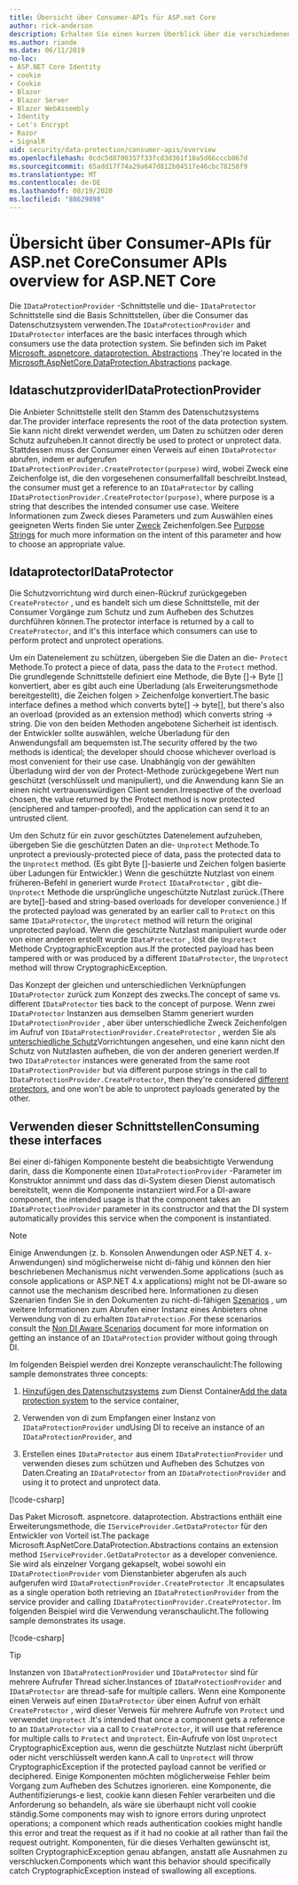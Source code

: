 ```yaml
---
title: Übersicht über Consumer-APIs für ASP.net Core
author: rick-anderson
description: Erhalten Sie einen kurzen Überblick über die verschiedenen Consumer-APIs, die in der ASP.net Core Datenschutz Bibliothek verfügbar sind.
ms.author: riande
ms.date: 06/11/2019
no-loc:
- ASP.NET Core Identity
- cookie
- Cookie
- Blazor
- Blazor Server
- Blazor WebAssembly
- Identity
- Let's Encrypt
- Razor
- SignalR
uid: security/data-protection/consumer-apis/overview
ms.openlocfilehash: 0cdc5d8700357f33fcd3d361f10a5d66cccb067d
ms.sourcegitcommit: 65add17f74a29a647d812b04517e46cbc78258f9
ms.translationtype: MT
ms.contentlocale: de-DE
ms.lasthandoff: 08/19/2020
ms.locfileid: "88629898"
---
```

# <a name="consumer-apis-overview-for-aspnet-core"></a><span data-ttu-id="a5f1b-103">Übersicht über Consumer-APIs für ASP.net Core</span><span class="sxs-lookup"><span data-stu-id="a5f1b-103">Consumer APIs overview for ASP.NET Core</span></span>

<span data-ttu-id="a5f1b-104">Die `IDataProtectionProvider` -Schnittstelle und die- `IDataProtector` Schnittstelle sind die Basis Schnittstellen, über die Consumer das Datenschutzsystem verwenden.</span><span class="sxs-lookup"><span data-stu-id="a5f1b-104">The `IDataProtectionProvider` and `IDataProtector` interfaces are the basic interfaces through which consumers use the data protection system.</span></span> <span data-ttu-id="a5f1b-105">Sie befinden sich im Paket [Microsoft. aspnetcore. dataprotection. Abstractions](https://www.nuget.org/packages/Microsoft.AspNetCore.DataProtection.Abstractions/) .</span><span class="sxs-lookup"><span data-stu-id="a5f1b-105">They're located in the [Microsoft.AspNetCore.DataProtection.Abstractions](https://www.nuget.org/packages/Microsoft.AspNetCore.DataProtection.Abstractions/) package.</span></span>

## <a name="idataprotectionprovider"></a><span data-ttu-id="a5f1b-106">Idataschutzprovider</span><span class="sxs-lookup"><span data-stu-id="a5f1b-106">IDataProtectionProvider</span></span>

<span data-ttu-id="a5f1b-107">Die Anbieter Schnittstelle stellt den Stamm des Datenschutzsystems dar.</span><span class="sxs-lookup"><span data-stu-id="a5f1b-107">The provider interface represents the root of the data protection system.</span></span> <span data-ttu-id="a5f1b-108">Sie kann nicht direkt verwendet werden, um Daten zu schützen oder deren Schutz aufzuheben.</span><span class="sxs-lookup"><span data-stu-id="a5f1b-108">It cannot directly be used to protect or unprotect data.</span></span> <span data-ttu-id="a5f1b-109">Stattdessen muss der Consumer einen Verweis auf einen `IDataProtector` abrufen, indem er aufgerufen `IDataProtectionProvider.CreateProtector(purpose)` wird, wobei Zweck eine Zeichenfolge ist, die den vorgesehenen consumerfallfall beschreibt.</span><span class="sxs-lookup"><span data-stu-id="a5f1b-109">Instead, the consumer must get a reference to an `IDataProtector` by calling `IDataProtectionProvider.CreateProtector(purpose)`, where purpose is a string that describes the intended consumer use case.</span></span> <span data-ttu-id="a5f1b-110">Weitere Informationen zum Zweck dieses Parameters und zum Auswählen eines geeigneten Werts finden Sie unter [Zweck](xref:security/data-protection/consumer-apis/purpose-strings) Zeichenfolgen.</span><span class="sxs-lookup"><span data-stu-id="a5f1b-110">See [Purpose Strings](xref:security/data-protection/consumer-apis/purpose-strings) for much more information on the intent of this parameter and how to choose an appropriate value.</span></span>

## <a name="idataprotector"></a><span data-ttu-id="a5f1b-111">Idataprotector</span><span class="sxs-lookup"><span data-stu-id="a5f1b-111">IDataProtector</span></span>

<span data-ttu-id="a5f1b-112">Die Schutzvorrichtung wird durch einen-Rückruf zurückgegeben `CreateProtector` , und es handelt sich um diese Schnittstelle, mit der Consumer Vorgänge zum Schutz und zum Aufheben des Schutzes durchführen können.</span><span class="sxs-lookup"><span data-stu-id="a5f1b-112">The protector interface is returned by a call to `CreateProtector`, and it's this interface which consumers can use to perform protect and unprotect operations.</span></span>

<span data-ttu-id="a5f1b-113">Um ein Datenelement zu schützen, übergeben Sie die Daten an die- `Protect` Methode.</span><span class="sxs-lookup"><span data-stu-id="a5f1b-113">To protect a piece of data, pass the data to the `Protect` method.</span></span> <span data-ttu-id="a5f1b-114">Die grundlegende Schnittstelle definiert eine Methode, die Byte []-> Byte [] konvertiert, aber es gibt auch eine Überladung (als Erweiterungsmethode bereitgestellt), die Zeichen folgen > Zeichenfolge konvertiert.</span><span class="sxs-lookup"><span data-stu-id="a5f1b-114">The basic interface defines a method which converts byte[] -> byte[], but there's also an overload (provided as an extension method) which converts string -> string.</span></span> <span data-ttu-id="a5f1b-115">Die von den beiden Methoden angebotene Sicherheit ist identisch. der Entwickler sollte auswählen, welche Überladung für den Anwendungsfall am bequemsten ist.</span><span class="sxs-lookup"><span data-stu-id="a5f1b-115">The security offered by the two methods is identical; the developer should choose whichever overload is most convenient for their use case.</span></span> <span data-ttu-id="a5f1b-116">Unabhängig von der gewählten Überladung wird der von der Protect-Methode zurückgegebene Wert nun geschützt (verschlüsselt und manipuliert), und die Anwendung kann Sie an einen nicht vertrauenswürdigen Client senden.</span><span class="sxs-lookup"><span data-stu-id="a5f1b-116">Irrespective of the overload chosen, the value returned by the Protect method is now protected (enciphered and tamper-proofed), and the application can send it to an untrusted client.</span></span>

<span data-ttu-id="a5f1b-117">Um den Schutz für ein zuvor geschütztes Datenelement aufzuheben, übergeben Sie die geschützten Daten an die- `Unprotect` Methode.</span><span class="sxs-lookup"><span data-stu-id="a5f1b-117">To unprotect a previously-protected piece of data, pass the protected data to the `Unprotect` method.</span></span> <span data-ttu-id="a5f1b-118">(Es gibt Byte []-basierte und Zeichen folgen basierte über Ladungen für Entwickler.) Wenn die geschützte Nutzlast von einem früheren-Befehl in generiert wurde `Protect` `IDataProtector` , gibt die- `Unprotect` Methode die ursprüngliche ungeschützte Nutzlast zurück.</span><span class="sxs-lookup"><span data-stu-id="a5f1b-118">(There are byte[]-based and string-based overloads for developer convenience.) If the protected payload was generated by an earlier call to `Protect` on this same `IDataProtector`, the `Unprotect` method will return the original unprotected payload.</span></span> <span data-ttu-id="a5f1b-119">Wenn die geschützte Nutzlast manipuliert wurde oder von einer anderen erstellt wurde `IDataProtector` , löst die `Unprotect` Methode CryptographicException aus.</span><span class="sxs-lookup"><span data-stu-id="a5f1b-119">If the protected payload has been tampered with or was produced by a different `IDataProtector`, the `Unprotect` method will throw CryptographicException.</span></span>

<span data-ttu-id="a5f1b-120">Das Konzept der gleichen und unterschiedlichen Verknüpfungen `IDataProtector` zurück zum Konzept des zwecks.</span><span class="sxs-lookup"><span data-stu-id="a5f1b-120">The concept of same vs. different `IDataProtector` ties back to the concept of purpose.</span></span> <span data-ttu-id="a5f1b-121">Wenn zwei `IDataProtector` Instanzen aus demselben Stamm generiert wurden `IDataProtectionProvider` , aber über unterschiedliche Zweck Zeichenfolgen im Aufruf von `IDataProtectionProvider.CreateProtector` , werden Sie als [unterschiedliche Schutz](xref:security/data-protection/consumer-apis/purpose-strings)Vorrichtungen angesehen, und eine kann nicht den Schutz von Nutzlasten aufheben, die von der anderen generiert werden.</span><span class="sxs-lookup"><span data-stu-id="a5f1b-121">If two `IDataProtector` instances were generated from the same root `IDataProtectionProvider` but via different purpose strings in the call to `IDataProtectionProvider.CreateProtector`, then they're considered [different protectors](xref:security/data-protection/consumer-apis/purpose-strings), and one won't be able to unprotect payloads generated by the other.</span></span>

## <a name="consuming-these-interfaces"></a><span data-ttu-id="a5f1b-122">Verwenden dieser Schnittstellen</span><span class="sxs-lookup"><span data-stu-id="a5f1b-122">Consuming these interfaces</span></span>

<span data-ttu-id="a5f1b-123">Bei einer di-fähigen Komponente besteht die beabsichtigte Verwendung darin, dass die Komponente einen `IDataProtectionProvider` -Parameter im Konstruktor annimmt und dass das di-System diesen Dienst automatisch bereitstellt, wenn die Komponente instanziiert wird.</span><span class="sxs-lookup"><span data-stu-id="a5f1b-123">For a DI-aware component, the intended usage is that the component takes an `IDataProtectionProvider` parameter in its constructor and that the DI system automatically provides this service when the component is instantiated.</span></span>

> [!NOTE]
> <span data-ttu-id="a5f1b-124">Einige Anwendungen (z. b. Konsolen Anwendungen oder ASP.NET 4. x-Anwendungen) sind möglicherweise nicht di-fähig und können den hier beschriebenen Mechanismus nicht verwenden.</span><span class="sxs-lookup"><span data-stu-id="a5f1b-124">Some applications (such as console applications or ASP.NET 4.x applications) might not be DI-aware so cannot use the mechanism described here.</span></span> <span data-ttu-id="a5f1b-125">Informationen zu diesen Szenarien finden Sie in den Dokumenten zu nicht-di-fähigen [Szenarios](xref:security/data-protection/configuration/non-di-scenarios) , um weitere Informationen zum Abrufen einer Instanz eines Anbieters ohne Verwendung von di zu erhalten `IDataProtection` .</span><span class="sxs-lookup"><span data-stu-id="a5f1b-125">For these scenarios consult the [Non DI Aware Scenarios](xref:security/data-protection/configuration/non-di-scenarios) document for more information on getting an instance of an `IDataProtection` provider without going through DI.</span></span>

<span data-ttu-id="a5f1b-126">Im folgenden Beispiel werden drei Konzepte veranschaulicht:</span><span class="sxs-lookup"><span data-stu-id="a5f1b-126">The following sample demonstrates three concepts:</span></span>

1. <span data-ttu-id="a5f1b-127">[Hinzufügen des Datenschutzsystems](xref:security/data-protection/configuration/overview) zum Dienst Container</span><span class="sxs-lookup"><span data-stu-id="a5f1b-127">[Add the data protection system](xref:security/data-protection/configuration/overview) to the service container,</span></span>

2. <span data-ttu-id="a5f1b-128">Verwenden von di zum Empfangen einer Instanz von `IDataProtectionProvider` und</span><span class="sxs-lookup"><span data-stu-id="a5f1b-128">Using DI to receive an instance of an `IDataProtectionProvider`, and</span></span>

3. <span data-ttu-id="a5f1b-129">Erstellen eines `IDataProtector` aus einem `IDataProtectionProvider` und verwenden dieses zum schützen und Aufheben des Schutzes von Daten.</span><span class="sxs-lookup"><span data-stu-id="a5f1b-129">Creating an `IDataProtector` from an `IDataProtectionProvider` and using it to protect and unprotect data.</span></span>

[!code-csharp[](../using-data-protection/samples/protectunprotect.cs?highlight=26,34,35,36,37,38,39,40)]

<span data-ttu-id="a5f1b-130">Das Paket Microsoft. aspnetcore. dataprotection. Abstractions enthält eine Erweiterungsmethode, die `IServiceProvider.GetDataProtector` für den Entwickler von Vorteil ist.</span><span class="sxs-lookup"><span data-stu-id="a5f1b-130">The package Microsoft.AspNetCore.DataProtection.Abstractions contains an extension method `IServiceProvider.GetDataProtector` as a developer convenience.</span></span> <span data-ttu-id="a5f1b-131">Sie wird als einzelner Vorgang gekapselt, wobei sowohl ein `IDataProtectionProvider` vom Dienstanbieter abgerufen als auch aufgerufen wird `IDataProtectionProvider.CreateProtector` .</span><span class="sxs-lookup"><span data-stu-id="a5f1b-131">It encapsulates as a single operation both retrieving an `IDataProtectionProvider` from the service provider and calling `IDataProtectionProvider.CreateProtector`.</span></span> <span data-ttu-id="a5f1b-132">Im folgenden Beispiel wird die Verwendung veranschaulicht.</span><span class="sxs-lookup"><span data-stu-id="a5f1b-132">The following sample demonstrates its usage.</span></span>

[!code-csharp[](./overview/samples/getdataprotector.cs?highlight=15)]

>[!TIP]
> <span data-ttu-id="a5f1b-133">Instanzen von `IDataProtectionProvider` und `IDataProtector` sind für mehrere Aufrufer Thread sicher.</span><span class="sxs-lookup"><span data-stu-id="a5f1b-133">Instances of `IDataProtectionProvider` and `IDataProtector` are thread-safe for multiple callers.</span></span> <span data-ttu-id="a5f1b-134">Wenn eine Komponente einen Verweis auf einen `IDataProtector` über einen Aufruf von erhält `CreateProtector` , wird dieser Verweis für mehrere Aufrufe von `Protect` und verwendet `Unprotect` .</span><span class="sxs-lookup"><span data-stu-id="a5f1b-134">It's intended that once a component gets a reference to an `IDataProtector` via a call to `CreateProtector`, it will use that reference for multiple calls to `Protect` and `Unprotect`.</span></span> <span data-ttu-id="a5f1b-135">Ein-Aufrufe von löst `Unprotect` CryptographicException aus, wenn die geschützte Nutzlast nicht überprüft oder nicht verschlüsselt werden kann.</span><span class="sxs-lookup"><span data-stu-id="a5f1b-135">A call to `Unprotect` will throw CryptographicException if the protected payload cannot be verified or deciphered.</span></span> <span data-ttu-id="a5f1b-136">Einige Komponenten möchten möglicherweise Fehler beim Vorgang zum Aufheben des Schutzes ignorieren. eine Komponente, die Authentifizierungs-e liest, cookie kann diesen Fehler verarbeiten und die Anforderung so behandeln, als wäre sie überhaupt nicht voll cookie ständig.</span><span class="sxs-lookup"><span data-stu-id="a5f1b-136">Some components may wish to ignore errors during unprotect operations; a component which reads authentication cookies might handle this error and treat the request as if it had no cookie at all rather than fail the request outright.</span></span> <span data-ttu-id="a5f1b-137">Komponenten, für die dieses Verhalten gewünscht ist, sollten CryptographicException genau abfangen, anstatt alle Ausnahmen zu verschlucken.</span><span class="sxs-lookup"><span data-stu-id="a5f1b-137">Components which want this behavior should specifically catch CryptographicException instead of swallowing all exceptions.</span></span>
